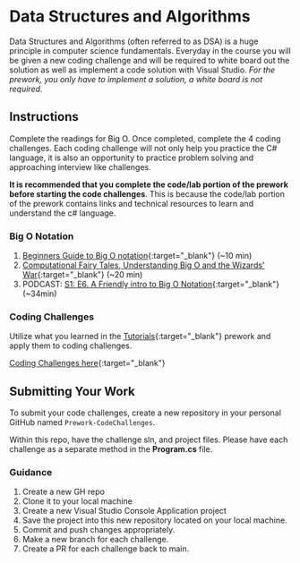 # Data Structures and Algorithms

Data Structures and Algorithms (often referred to as DSA) is a huge principle in computer science fundamentals. Everyday
in the course you will be given a new coding challenge and will be required to white board out the solution as well as implement a code
solution with Visual Studio. *For the prework, you only have to implement a solution, a white board is not required*.

## Instructions

Complete the readings for Big O. Once completed, complete the 4 coding challenges. Each coding challenge will not only help you
practice the C# language, it is also an opportunity to practice problem solving and approaching interview like challenges.

**It is recommended that you complete the code/lab portion of the prework before starting the code challenges**. This is because the code/lab portion
of the prework contains links and technical resources to learn and understand the c# language.

### Big O Notation

1. [Beginners Guide to Big O notation](https://rob-bell.net/2009/06/a-beginners-guide-to-big-o-notation/){:target="_blank"}  (~10 min)
2. [Computational Fairy Tales, Understanding Big O and the Wizards' War](http://computationaltales.blogspot.com/2011/04/understanding-big-o-notation-and.html){:target="_blank"} (~20 min)
3. PODCAST: [S1: E6. A Friendly intro to Big O Notation](https://www.codenewbie.org/basecs/8){:target="_blank"} (~34min)

### Coding Challenges

Utilize what you learned in the [Tutorials](tutorials.md){:target="_blank"} prework and apply them to coding challenges.

[Coding Challenges here](code-challenges.md){:target="_blank"}

## Submitting Your Work

To submit your code challenges, create a new repository in your personal GitHub named `Prework-CodeChallenges`.

Within this repo, have the challenge sln, and project files. Please have each challenge as a separate method in the **Program.cs** file.

### Guidance

1. Create a new GH repo
2. Clone it to your local machine
3. Create a new Visual Studio Console Application project
3. Save the project into this new repository located on your local machine.
5. Commit and push changes appropriately.
6. Make a new branch for each challenge.
7. Create a PR for each challenge back to main.
